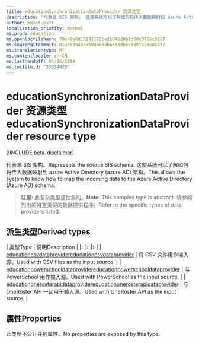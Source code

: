```yaml
---
title: educationSynchronizationDataProvider 资源类型
description: '代表源 SIS 架构。 这使系统可以了解如何将传入数据映射到 azure Active Directory (azure AD) 架构。 '
author: mmast-msft
localization_priority: Normal
ms.prod: education
ms.openlocfilehash: 70c48e8d18191172be25046d8b1d60c0765c5187
ms.sourcegitcommit: 014eb3944306948edbb6560dbe689816a168c4f7
ms.translationtype: MT
ms.contentlocale: zh-CN
ms.lasthandoff: 04/26/2019
ms.locfileid: "33334025"
---
```

# <a name="educationsynchronizationdataprovider-resource-type"></a><span data-ttu-id="fdf7e-104">educationSynchronizationDataProvider 资源类型</span><span class="sxs-lookup"><span data-stu-id="fdf7e-104">educationSynchronizationDataProvider resource type</span></span>

[!INCLUDE [beta-disclaimer](../../includes/beta-disclaimer.md)]

<span data-ttu-id="fdf7e-105">代表源 SIS 架构。</span><span class="sxs-lookup"><span data-stu-id="fdf7e-105">Represents the source SIS schema.</span></span> <span data-ttu-id="fdf7e-106">这使系统可以了解如何将传入数据映射到 azure Active Directory (azure AD) 架构。</span><span class="sxs-lookup"><span data-stu-id="fdf7e-106">This allows the system to know how to map the incoming data to the Azure Active Directory (Azure AD) schema.</span></span>

> <span data-ttu-id="fdf7e-107">**注意:** 此复杂类型是抽象的。</span><span class="sxs-lookup"><span data-stu-id="fdf7e-107">**Note:** This complex type is abstract.</span></span> <span data-ttu-id="fdf7e-108">请参阅列出的特定类型的数据提供程序。</span><span class="sxs-lookup"><span data-stu-id="fdf7e-108">Refer to the specific types of data providers listed.</span></span>

## <a name="derived-types"></a><span data-ttu-id="fdf7e-109">派生类型</span><span class="sxs-lookup"><span data-stu-id="fdf7e-109">Derived types</span></span>
| <span data-ttu-id="fdf7e-110">类型</span><span class="sxs-lookup"><span data-stu-id="fdf7e-110">Type</span></span> | <span data-ttu-id="fdf7e-111">说明</span><span class="sxs-lookup"><span data-stu-id="fdf7e-111">Description</span></span> |
|:-|:-|:-|
| [<span data-ttu-id="fdf7e-112">educationcsvdataprovider</span><span class="sxs-lookup"><span data-stu-id="fdf7e-112">educationcsvdataprovider</span></span>](educationcsvdataprovider.md) | <span data-ttu-id="fdf7e-113">将 CSV 文件用作输入源。</span><span class="sxs-lookup"><span data-stu-id="fdf7e-113">Used with CSV files as the input source.</span></span> |
| [<span data-ttu-id="fdf7e-114">educationpowerschooldataprovider</span><span class="sxs-lookup"><span data-stu-id="fdf7e-114">educationpowerschooldataprovider</span></span>](educationpowerschooldataprovider.md) | <span data-ttu-id="fdf7e-115">与 PowerSchool 用作输入源。</span><span class="sxs-lookup"><span data-stu-id="fdf7e-115">Used with PowerSchool as the input source.</span></span> |
| [<span data-ttu-id="fdf7e-116">educationonerosterapidataprovider</span><span class="sxs-lookup"><span data-stu-id="fdf7e-116">educationonerosterapidataprovider</span></span>](educationonerosterapidataprovider.md) | <span data-ttu-id="fdf7e-117">与 OneRoster API 一起用于输入源。</span><span class="sxs-lookup"><span data-stu-id="fdf7e-117">Used with OneRoster API as the input source.</span></span> |

## <a name="properties"></a><span data-ttu-id="fdf7e-118">属性</span><span class="sxs-lookup"><span data-stu-id="fdf7e-118">Properties</span></span>

<span data-ttu-id="fdf7e-119">此类型不公开任何属性。</span><span class="sxs-lookup"><span data-stu-id="fdf7e-119">No properties are exposed by this type.</span></span>
